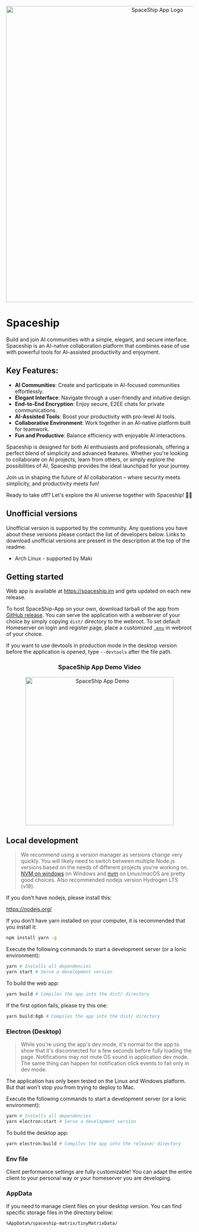 <p align="center">
  <img src="https://github.com/pixxels-team/Pixxels-App/blob/dev/public/img/homepage-slider/c1.gif?raw=true" alt="SpaceShip App Logo" width="800">
</p>

# Spaceship

Build and join AI communities with a simple, elegant, and secure interface. Spaceship is an AI-native collaboration platform that combines ease of use with powerful tools for AI-assisted productivity and enjoyment.

## Key Features:

- **AI Communities**: Create and participate in AI-focused communities effortlessly.
- **Elegant Interface**: Navigate through a user-friendly and intuitive design.
- **End-to-End Encryption**: Enjoy secure, E2EE chats for private communications.
- **AI-Assisted Tools**: Boost your productivity with pro-level AI tools.
- **Collaborative Environment**: Work together in an AI-native platform built for teamwork.
- **Fun and Productive**: Balance efficiency with enjoyable AI interactions.

Spaceship is designed for both AI enthusiasts and professionals, offering a perfect blend of simplicity and advanced features. Whether you're looking to collaborate on AI projects, learn from others, or simply explore the possibilities of AI, Spaceship provides the ideal launchpad for your journey.

Join us in shaping the future of AI collaboration – where security meets simplicity, and productivity meets fun!

Ready to take off? Let's explore the AI universe together with Spaceship! 🚀✨


## Unofficial versions

Unofficial version is supported by the community. Any questions you have about these versions please contact the list of developers below. Links to download unofficial versions are present in the description at the top of the readme.

- Arch Linux - supported by Maki

## Getting started
Web app is available at https://spaceship.im and gets updated on each new release.

To host SpaceShip-App on your own, download tarball of the app from [GitHub release](https://github.com/pixxels-team/Pixxels-App/releases/latest).
You can serve the application with a webserver of your choice by simply copying `dist/` directory to the webroot. 
To set default Homeserver on login and register page, place a customized [`.env`](.env) in webroot of your choice.

If you want to use devtools in production mode in the desktop version before the application is opened, type `--devtools` after the file path.

<h3 align="center">SpaceShip App Demo Video</h3>

<p align="center">
  <a href="https://www.youtube.com/watch?v=bva3bA2iDBE">
    <img src="https://img.youtube.com/vi/bva3bA2iDBE/0.jpg" alt="SpaceShip App Demo" width="400">
  </a>
</p>

## Local development
> We recommend using a version manager as versions change very quickly. You will likely need to switch 
between multiple Node.js versions based on the needs of different projects you're working on. [NVM on windows](https://github.com/coreybutler/nvm-windows#installation--upgrades) on Windows and [nvm](https://github.com/nvm-sh/nvm) on Linux/macOS are pretty good choices. Also recommended nodejs version Hydrogen LTS (v18).

If you don't have nodejs, please install this:

https://nodejs.org/

If you don't have yarn installed on your computer, it is recommended that you install it:
```sh
npm install yarn -g
```

Execute the following commands to start a development server (or a Ionic environment):
```sh
yarn # Installs all dependencies
yarn start # Serve a development version
```

To build the web app:
```sh
yarn build # Compiles the app into the dist/ directory
```

If the first option fails, please try this one:
```sh
yarn build:8gb # Compiles the app into the dist/ directory
```

### Electron (Desktop)
> While you're using the app's dev mode, it's normal for the app to show that it's disconnected for a few seconds before fully loading the page. Notifications may not mute OS sound in application dev mode. The same thing can happen for notification click events to fail only in dev mode.

The application has only been tested on the Linux and Windows platform. But that won't stop you from trying to deploy to Mac.

Execute the following commands to start a development server (or a Ionic environment):
```sh
yarn # Installs all dependencies
yarn electron:start # Serve a development version
```

To build the desktop app:
```sh
yarn electron:build # Compiles the app into the release/ directory
```

### Env file

Client performance settings are fully customizable! You can adapt the entire client to your personal way or your homeserver you are developing.

### AppData

If you need to manage client files on your desktop version. You can find specific storage files in the directory below:

    %AppData%/spaceship-matrix/tinyMatrixData/

